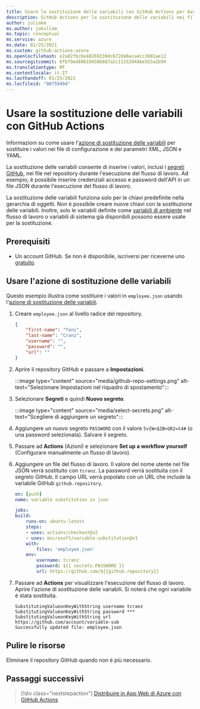 ```yaml
---
title: Usare la sostituzione delle variabili con GitHub Actions per Azure
description: GitHub Actions per la sostituzione delle variabili nei file con parametri
author: juliakm
ms.author: jukullam
ms.topic: conceptual
ms.service: azure
ms.date: 01/25/2021
ms.custom: github-actions-azure
ms.openlocfilehash: e2a82fbcbe48269339dc672d46aca4cc3601ae12
ms.sourcegitcommit: 6fbf9e489b194586887a2c11152044be5b3a2b99
ms.translationtype: MT
ms.contentlocale: it-IT
ms.lasthandoff: 01/25/2021
ms.locfileid: "98759494"
---
```

# <a name="use-variable-substitution-with-github-actions"></a>Usare la sostituzione delle variabili con GitHub Actions

Informazioni su come usare l'[azione di sostituzione delle variabili](https://github.com/marketplace/actions/variable-substitution) per sostituire i valori nei file di configurazione e dei parametri XML, JSON e YAML.

La sostituzione delle variabili consente di inserire i valori, inclusi i [segreti GitHub](https://docs.github.com/en/actions/reference/encrypted-secrets), nei file nel repository durante l'esecuzione del flusso di lavoro. Ad esempio, è possibile inserire credenziali accesso e password dell'API in un file JSON durante l'esecuzione del flusso di lavoro.

La sostituzione delle variabili funziona solo per le chiavi predefinite nella gerarchia di oggetti. Non è possibile creare nuove chiavi con la sostituzione delle variabili. Inoltre, solo le variabili definite come [variabili di ambiente](https://docs.github.com/en/actions/reference/environment-variables) nel flusso di lavoro o variabili di sistema già disponibili possono essere usate per la sostituzione.

## <a name="prerequisites"></a>Prerequisiti

- Un account GitHub. Se non è disponibile, iscriversi per riceverne uno [gratuito](https://github.com/join).  

## <a name="use-the-variable-substitution-action"></a>Usare l'azione di sostituzione delle variabili

Questo esempio illustra come sostituire i valori in `employee.json` usando l'[azione di sostituzione delle variabili](https://github.com/marketplace/actions/variable-substitution).

1. Creare `employee.json` al livello radice del repository.

    ```json
    {
        "first-name": "Toni",
        "last-name": "Cranz",
        "username": "",
        "password": "",
        "url": ""
    }
    ```

2. Aprire il repository GitHub e passare a **Impostazioni**.

    :::image type="content" source="media/github-repo-settings.png" alt-text="Selezionare Impostazioni nel riquadro di spostamento":::

3. Selezionare **Segreti** e quindi **Nuovo segreto**.

    :::image type="content" source="media/select-secrets.png" alt-text="Scegliere di aggiungere un segreto":::

4. Aggiungere un nuovo segreto `PASSWORD` con il valore `5v{W<$2B<GR2=t4#` (o una password selezionata). Salvare il segreto. 

5. Passare ad **Actions** (Azioni) e selezionare **Set up a workflow yourself** (Configurare manualmente un flusso di lavoro).

6. Aggiungere un file del flusso di lavoro. Il valore del nome utente nel file JSON verrà sostituito con `tcranz`. La password verrà sostituita con il segreto GitHub. Il campo URL verrà popolato con un URL che include la variabile GitHub `github.repository`.

    ```yaml
    on: [push]
    name: variable substitution in json

    jobs:
    build:
        runs-on: ubuntu-latest
        steps:
        - uses: actions/checkout@v2
        - uses: microsoft/variable-substitution@v1 
        with:
            files: 'employee.json'
        env:
            username: tcranz
            password: ${{ secrets.PASSWORD }}
            url: https://github.com/${{github.repository}}

    ```

7. Passare ad **Actions** per visualizzare l'esecuzione del flusso di lavoro. Aprire l'azione di sostituzione delle variabili. Si noterà che ogni variabile è stata sostituita.

    ```text
    SubstitutingValueonKeyWithString username tcranz
    SubstitutingValueonKeyWithString password ***
    SubstitutingValueonKeyWithString url https://github.com/account/variable-sub
    Successfully updated file: employee.json
    ```

## <a name="clean-up-resources"></a>Pulire le risorse

Eliminare il repository GitHub quando non è più necessario.

## <a name="next-steps"></a>Passaggi successivi

> [!div class="nextstepaction"]
> [Distribuire in App Web di Azure con GitHub Actions](/azure/app-service/deploy-github-actions)
